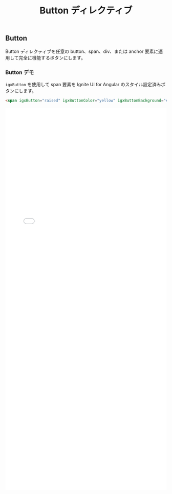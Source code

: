 ﻿---
title: Button ディレクティブ
_description: Ignite UI for Angular の Button コントロールで規格のボタンに定義済みテキスト、画像、およびその他の機能を追加します。
_keywords: Ignite UI for Angular, UI コントロール, Angular ウィジェット, web ウィジェット, UI ウィジェット, Angular, ネイティブ Angular コンポーネント スィート, ネイティブ Angular コントロール, ネイティブ Angular コンポーネント ライブラリ, Angular Button コンポーネント, Angular Button コントロール
---

## Button
<p class="highlight">Button ディレクティブを任意の button、span、div、または anchor 要素に適用して完全に機能するボタンにします。</p>
<div class="divider"></div>

### Button デモ

`igxButton` を使用して span 要素を Ignite UI for Angular のスタイル設定済みボタンにします。
```html
<span igxButton="raised" igxButtonColor="yellow" igxButtonBackground="#000">クリック<span>
```
<div class="sample-container" style="height: 1192px">
    <iframe seamless width="100%" height="100%" frameborder="0" src="{environment:demosBaseUrl}/buttons">
</div>
<div class="divider--half"></div>

### 使用方法
```html
<target-element igxButton [..options]>クリック</target-element>
```
<div class="divider--half"></div>

### Button タイプ
| 名前   | 説明 |
|:----------|:-------------:|
| `flat` | デフォルトのボタン タイプ。透明な背景およびプライマリ テーマ色のテキスト。 |
| `raised` | 名前どおり、このボタン タイプは box-shadow を使用します。プライマリ テーマ色の背景および白いテキスト。 |
| `gradient` | raised ボタン タイプと同じです。それに、背景色にグラデーションを指定できます。 |
| `fab` | フローティング アクションのボタン タイプ。丸形で、プライマリ テーマ色の背景色と白い前景色。 |
| `icon` | これは最もシンプルなボタン タイプです。アイコンをボタンとして使用する場合に使用します。 |
| `navbar` | icon ボタン タイプと同じですが、igx-navbar コンポーネントで使用するために最適化されています。 |
<div class="divider--half"></div>

### API
| 名前   |      型      |  説明 |
|:----------|:-------------:|:------|
| `igxButton` |  string | 使用される igxButton のタイプを設定します。デフォルト値は flat です。|
| `igxButtonColor` |    string   |   ボタンのテキスト色を設定します。任意の有効な CSS 色値を使用できます。 |
| `igxButtonBackground` | string | ボタンの背景色を設定します。任意の有効な CSS 色値を使用できます。 |
<div class="divider--half"></div>
